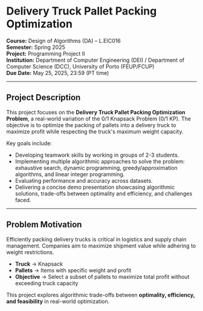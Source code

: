 # Delivery Truck Pallet Packing Optimization

**Course:** Design of Algorithms (DA) – L.EIC016  
**Semester:** Spring 2025  
**Project:** Programming Project II  
**Institution:** Department of Computer Engineering (DEI) / Department of Computer Science (DCC), University of Porto (FEUP/FCUP)  
**Due Date:** May 25, 2025, 23:59 (PT time)  

---

## Project Description

This project focuses on the **Delivery Truck Pallet Packing Optimization Problem**, a real-world variation of the 0/1 Knapsack Problem (0/1 KP). The objective is to optimize the packing of pallets into a delivery truck to maximize profit while respecting the truck's maximum weight capacity. 

Key goals include:

- Developing teamwork skills by working in groups of 2-3 students.
- Implementing multiple algorithmic approaches to solve the problem: exhaustive search, dynamic programming, greedy/approximation algorithms, and linear integer programming.
- Evaluating performance and accuracy across datasets.
- Delivering a concise demo presentation showcasing algorithmic solutions, trade-offs between optimality and efficiency, and challenges faced.

---

## Problem Motivation

Efficiently packing delivery trucks is critical in logistics and supply chain management. Companies aim to maximize shipment value while adhering to weight restrictions. 

- **Truck** → Knapsack  
- **Pallets** → Items with specific weight and profit  
- **Objective** → Select a subset of pallets to maximize total profit without exceeding truck capacity  

This project explores algorithmic trade-offs between **optimality, efficiency, and feasibility** in real-world optimization.

